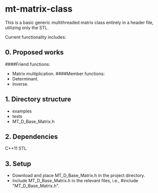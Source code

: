 # mt-matrix-class
This is a basic generic multithreaded matrix class entirely in a header file, utilizing only the STL.

Current functionality includes:

## 0. Proposed works

####Friend functions:
- Matrix multiplication.
####Member functions:
- Determinant.
- Inverse.

## 1. Directory structure

- examples
- tests
- MT_D_Base_Matrix.h

## 2. Dependencies

C++11 STL 

## 3. Setup

- Download and place MT_D_Base_Matrix.h in the project directory.
- Include MT_D_Base_Matrix.h in the relevant files, i.e., #include "MT_D_Base_Matrix.h".
